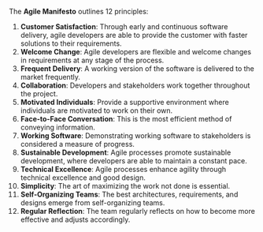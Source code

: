 The **Agile Manifesto** outlines 12 principles:

1. **Customer Satisfaction**: Through early and continuous software delivery, agile developers are able to provide the customer with faster solutions to their requirements.
2. **Welcome Change**: Agile developers are flexible and welcome changes in requirements at any stage of the process.
3. **Frequent Delivery**: A working version of the software is delivered to the market frequently.
4. **Collaboration**: Developers and stakeholders work together throughout the project.
5. **Motivated Individuals**: Provide a supportive environment where individuals are motivated to work on their own.
6. **Face-to-Face Conversation**: This is the most efficient method of conveying information.
7. **Working Software**: Demonstrating working software to stakeholders is considered a measure of progress.
8. **Sustainable Development**: Agile processes promote sustainable development, where developers are able to maintain a constant pace.
9. **Technical Excellence**: Agile processes enhance agility through technical excellence and good design.
10. **Simplicity**: The art of maximizing the work not done is essential.
11. **Self-Organizing Teams**: The best architectures, requirements, and designs emerge from self-organizing teams.
12. **Regular Reflection**: The team regularly reflects on how to become more effective and adjusts accordingly.